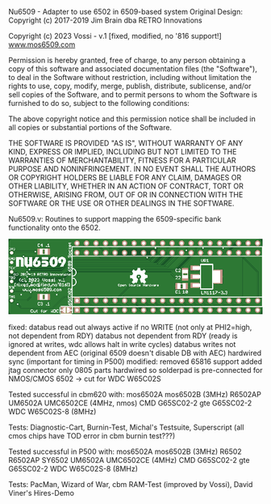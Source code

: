 Nu6509 - Adapter to use 6502 in 6509-based system
Original Design: Copyright (c) 2017-2019 Jim Brain dba RETRO Innovations

Copyright (c) 2023 Vossi - v.1
[fixed, modified, no '816 support!]
www.mos6509.com

Permission is hereby granted, free of charge, to any person obtaining a copy
of this software and associated documentation files (the "Software"), to deal
in the Software without restriction, including without limitation the rights
to use, copy, modify, merge, publish, distribute, sublicense, and/or sell
copies of the Software, and to permit persons to whom the Software is
furnished to do so, subject to the following conditions:

The above copyright notice and this permission notice shall be included in all
copies or substantial portions of the Software.

THE SOFTWARE IS PROVIDED "AS IS", WITHOUT WARRANTY OF ANY KIND, EXPRESS OR
IMPLIED, INCLUDING BUT NOT LIMITED TO THE WARRANTIES OF MERCHANTABILITY,
FITNESS FOR A PARTICULAR PURPOSE AND NONINFRINGEMENT. IN NO EVENT SHALL THE
AUTHORS OR COPYRIGHT HOLDERS BE LIABLE FOR ANY CLAIM, DAMAGES OR OTHER
LIABILITY, WHETHER IN AN ACTION OF CONTRACT, TORT OR OTHERWISE, ARISING FROM,
OUT OF OR IN CONNECTION WITH THE SOFTWARE OR THE USE OR OTHER DEALINGS IN THE
SOFTWARE.

Nu6509.v: Routines to support mapping the 6509-specific bank functionality onto the 6502.

![NU6509 photo](https://github.com/vossi1/nu6509/blob/master/nu6509_vossi_v1_pcb.png)
    
fixed:
	databus read out always active if no WRITE (not only at PHI2=high, not dependent from RDY)
	databus not dependent from RDY (ready is ignored at writes, wdc allows halt in write cycles)
	databus writes not dependent from AEC (original 6509 doesn't disable DB with AEC)
	hardwired sync (important for timing in P500)
modified:
	removed 65816 support
	added jtag connector
	only 0805 parts
	hardwired so
	solderpad is pre-connected for NMOS/CMOS 6502 -> cut for WDC W65C02S

Tested successful in cbm620 with:
	mos6502A
	mos6502B (3MHz)
	R6502AP
	UM6502A
	UMC6502CE (4MHz, nmos)
	CMD G65SC02-2
	gte G65SC02-2
	WDC W65C02S-8 (8MHz)

Tests: Diagnostic-Cart, Burnin-Test, Michal's Testsuite, Superscript
	(all cmos chips have TOD error in cbm burnin test???)

Tested successful in P500 with:
	mos6502A
	mos6502B (3MHz)
	R6502
	R6502AP
	SY6502
	UM6502A
	UMC6502CE (4MHz)
	CMD G65SC02-2
	gte G65SC02-2
	WDC W65C02S-8 (8MHz)

Tests: PacMan, Wizard of War, cbm RAM-Test (improved by Vossi), David Viner's Hires-Demo 